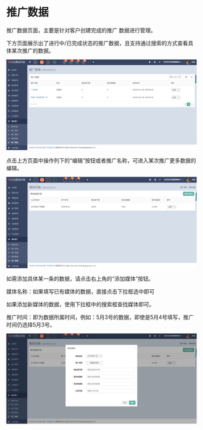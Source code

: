 # 推广数据

推广数据页面，主要是针对客户创建完成的推广 数据进行管理。

下方页面展示出了进行中/已完成状态的推广数据，且支持通过搜索的方式查看具体某次推广的数据。

![](/assets/1525336028%281%29.jpg)

点击上方页面中操作列下的“编辑”按钮或者推广名称，可进入某次推广更多数据的编辑。

![](/assets/1525336517%281%29.jpg)

如需添加具体某一条的数据，请点击右上角的“添加媒体”按钮。

媒体名称：如果填写已有媒体的数据，直接点击下拉框选中即可

如果添加新媒体的数据，使用下拉框中的搜索框查找媒体即可。

推广时间：即为数据所属时间，例如：5月3号的数据，即使是5月4号填写，推广时间仍选择5月3号。

![](/assets/1525336621%281%29.jpg)

